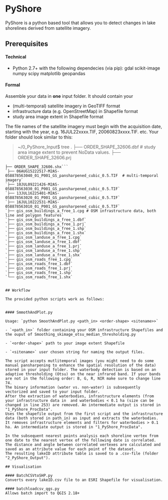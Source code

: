 # PyShore 

PyShore is a python based tool that allows you to detect changes in lake shorelines derived from satellite imagery. 

## Prerequisites

#### Technical

- Python 2.7+ with the following dependecies (via pip): gdal scikit-image numpy scipy matplotlib geopandas

#### Formal

Assemble your data in __one__ input folder. It should contain your

- (multi-temporal) satellite imagery in GeoTIFF format
- infrastructure data (e.g. OpenStreetMap) in Shapefile format
- study area image extent in Shapefile format

The file names of the satellite imagery must begin with the acquisition date, starting with the year, e.g. 16JUL22xxxx.TIF, 20060823xxxx.TIF. etc. Your folder should look similar to this:

>~/0_PyShore_Input$ tree .
>├── ORDER_SHAPE_32606.dbf 	# study area image extent to prevent NoData values.
>├── ORDER_SHAPE_32606.prj


```├── ORDER_SHAPE_32606.shp
├── ORDER_SHAPE_32606.shx```
`├── 06AUG15222517-M2AS-058878563040_01_P001_GS_pansharpened_cubic_0.5.TIF	# multi-temporal imagery`
`├── 10JUL09221426-M2AS-058878563030_01_P001_GS_pansharpened_cubic_0.5.TIF`
`├── 13JUL16225401-M2AS-058878563020_01_P001_GS_pansharpened_cubic_0.5.TIF`
`├── 16JUL10222531-M2AS-058878563010_01_P001_GS_pansharpened_cubic_0.5.TIF`
`├── gis_osm_buildings_a_free_1.cpg	# OSM infrastructure data, both line and polygon features`
`├── gis_osm_buildings_a_free_1.dbf`
`├── gis_osm_buildings_a_free_1.prj`
`├── gis_osm_buildings_a_free_1.shp`
`├── gis_osm_buildings_a_free_1.shx`
`├── gis_osm_landuse_a_free_1.cpg`
`├── gis_osm_landuse_a_free_1.dbf`
`├── gis_osm_landuse_a_free_1.prj`
`├── gis_osm_landuse_a_free_1.shp`
`├── gis_osm_landuse_a_free_1.shx`
`├── gis_osm_roads_free_1.cpg`
`├── gis_osm_roads_free_1.dbf`
`├── gis_osm_roads_free_1.prj`
`├── gis_osm_roads_free_1.shp`
`└── gis_osm_roads_free_1.shx`


## Workflow

The provided python scripts work as follows:


#### SmmothAndPlot.py 

Usage: `python SmoothAndPlot.py <path_in> <order-shape> <sitename>>` 

- `<path_in>` folder containing your OSM infrastructure Shapefiles and the ouput of Smoothing_skimage_otsu_median_thresholding.py

- `<order-shape>` path to your image extent Shapefile

- `<sitename>` user chosen string for naming the output files. 

The script accepts mutlitemporal images (you might need to do some manual pansharpening to enhance the spatial resolution of the data) stored in your input folder. The waterbody detection is based on an adaptive thresholding (Otsu) on the near infrared band. If your bands are not in the following order: B, G, R, NIR make sure to change line 74.
The binary information (water vs. non-water) is subsequently vectorized and saved to your input folder. 
After the extraction of waterbodies, infrastructure elements (from your infrastructure data in  and waterbodies < 0.1 ha (size can be changed in line 253) are removed. An intermediate output is stored in "1_PyShore_ProcData". 
Uses the shapefile output from the first script and the infrastructure data (both stored in path_in) as input and extracts the waterbodies. It removes infrastructure elements and filters for waterbodies > 0.1 ha. An intermediate output is stored in "1_PyShore_ProcData".

In the subsequent nearest points analysis each shoreline vertex from one date to the nearest vertex of the following date is correlated. The distance and angle between correlated vertexes are calculated and saved as an attribute value for each point of the dataset. 
The resulting lakeID attribute table is saved to a .csv-file (folder "2_PyShore_Output").

## Visualisation

#### BatchCSVtoSHP.py 
Converts every lakeID.csv file to an ESRI Shapefile for visualisation. 

#### batchloadcsv_qgs.py 
Allows batch import to QGIS 2.18+


